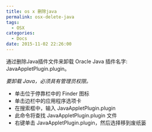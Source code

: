 ```yaml
---
title: os x 删除java
permalink: osx-delete-java
tags:
  - OSX
categories:
  - Docs
date: 2015-11-02 22:26:00
---
```


通过删除Java插件文件来卸载 Oracle Java
插件名字:
JavaAppletPlugin.plugin。

*要卸载 Java，必须具有管理员权限。*

* 单击位于停靠栏中的 Finder 图标
* 单击边栏中的应用程序选项卡
* 在搜索框中，输入 JavaAppletPlugin.plugin
* 此命令将查找 JavaAppletPlugin.plugin 文件
* 右键单击 JavaAppletPlugin.plugin，然后选择移到废纸篓
